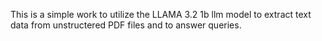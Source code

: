 This is a simple work to utilize the LLAMA 3.2 1b llm model to extract text data from unstructered PDF files and to answer queries.

